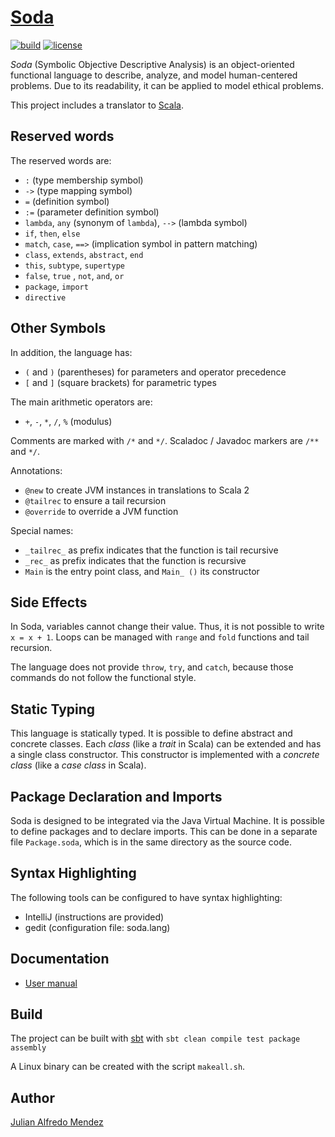# [Soda](https://julianmendez.github.io/soda/)

[![build](https://github.com/julianmendez/soda/workflows/CI/badge.svg)](https://github.com/julianmendez/soda/actions)
[![license](https://img.shields.io/badge/license-Apache%202.0-blue.svg)](https://www.apache.org/licenses/LICENSE-2.0.txt)

*Soda* (Symbolic Objective Descriptive Analysis) is an object-oriented functional language to
describe, analyze, and model human-centered problems.
Due to its readability, it can be applied to model ethical problems.

This project includes a translator to [Scala](https://scala-lang.org).


## Reserved words

The reserved words are:

- `:` (type membership symbol)
- `->` (type mapping symbol)
- `=` (definition symbol)
- `:=` (parameter definition symbol)
- `lambda`, `any` (synonym of `lambda`), `-->` (lambda symbol)
- `if`, `then`, `else`
- `match`, `case`, `==>` (implication symbol in pattern matching)
- `class`, `extends`, `abstract`, `end`
- `this`, `subtype`, `supertype`
- `false`, `true` , `not`, `and`, `or`
- `package`, `import`
- `directive`


## Other Symbols

In addition, the language has:

- `(` and `)` (parentheses) for parameters and operator precedence
- `[` and `]` (square brackets) for parametric types

The main arithmetic operators are:

- `+`, `-`, `*`, `/`, `%` (modulus)

Comments are marked with `/*` and `*/`. Scaladoc / Javadoc markers are `/**` and `*/`.

Annotations:

- `@new` to create JVM instances in translations to Scala 2
- `@tailrec` to ensure a tail recursion
- `@override` to override a JVM function

Special names:

- `_tailrec_` as prefix indicates that the function is tail recursive
- `_rec_` as prefix indicates that the function is recursive
- `Main` is the entry point class, and `Main_ ()` its constructor


## Side Effects

In Soda, variables cannot change their value. Thus, it is not possible to write `x = x + 1`.
Loops can be managed with `range` and `fold` functions and tail recursion.

The language does not provide `throw`, `try`, and `catch`, because those commands do not follow
the functional style.


## Static Typing

This language is statically typed. It is possible to define abstract and concrete classes.
Each *class* (like a *trait* in Scala) can be extended and has a single class constructor.
This constructor is implemented with a *concrete class* (like a *case class* in Scala).


## Package Declaration and Imports

Soda is designed to be integrated via the Java Virtual Machine.
It is possible to define packages and to declare imports.
This can be done in a separate file `Package.soda`, which is in the same directory as the source
code.


## Syntax Highlighting

The following tools can be configured to have syntax highlighting:

- IntelliJ (instructions are provided)
- gedit (configuration file: soda.lang)


## Documentation

- [User manual](https://soda-lang.readthedocs.io/en/latest/)


## Build

The project can be built with [sbt](https://www.scala-sbt.org/) with
`sbt clean compile test package assembly`

A Linux binary can be created with the script `makeall.sh`.


## Author

[Julian Alfredo Mendez](https://julianmendez.github.io)


